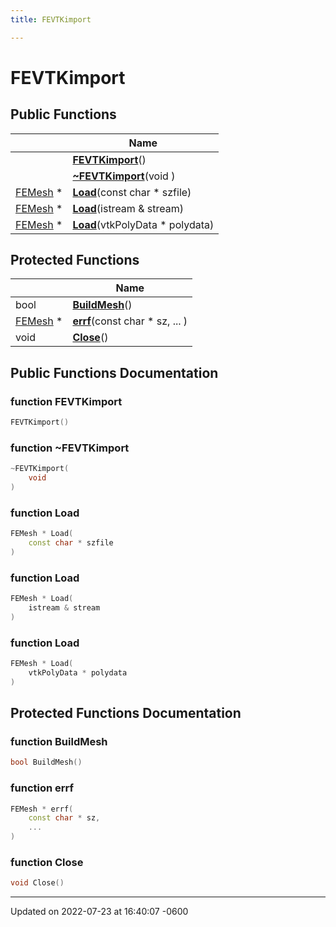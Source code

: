 ```yaml
---
title: FEVTKimport

---
```


# FEVTKimport





## Public Functions

|                | Name           |
| -------------- | -------------- |
| | **[FEVTKimport](../Classes/classFEVTKimport.md#function-fevtkimport)**() |
| | **[~FEVTKimport](../Classes/classFEVTKimport.md#function-~fevtkimport)**(void ) |
| [FEMesh](../Classes/classFEMesh.md) * | **[Load](../Classes/classFEVTKimport.md#function-load)**(const char * szfile) |
| [FEMesh](../Classes/classFEMesh.md) * | **[Load](../Classes/classFEVTKimport.md#function-load)**(istream & stream) |
| [FEMesh](../Classes/classFEMesh.md) * | **[Load](../Classes/classFEVTKimport.md#function-load)**(vtkPolyData * polydata) |

## Protected Functions

|                | Name           |
| -------------- | -------------- |
| bool | **[BuildMesh](../Classes/classFEVTKimport.md#function-buildmesh)**() |
| [FEMesh](../Classes/classFEMesh.md) * | **[errf](../Classes/classFEVTKimport.md#function-errf)**(const char * sz, ... ) |
| void | **[Close](../Classes/classFEVTKimport.md#function-close)**() |

## Public Functions Documentation

### function FEVTKimport

```cpp
FEVTKimport()
```


### function ~FEVTKimport

```cpp
~FEVTKimport(
    void 
)
```


### function Load

```cpp
FEMesh * Load(
    const char * szfile
)
```


### function Load

```cpp
FEMesh * Load(
    istream & stream
)
```


### function Load

```cpp
FEMesh * Load(
    vtkPolyData * polydata
)
```


## Protected Functions Documentation

### function BuildMesh

```cpp
bool BuildMesh()
```


### function errf

```cpp
FEMesh * errf(
    const char * sz,
    ... 
)
```


### function Close

```cpp
void Close()
```


-------------------------------

Updated on 2022-07-23 at 16:40:07 -0600